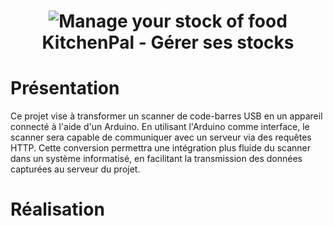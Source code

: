 <h1 align="center">
  <a><img src="https://next.ouranos.ovh/index.php/apps/files_sharing/publicpreview/njMYLHCeeKza3Zb?file=/&fileId=33308&x=1920&y=1080&a=true&etag=6351adead8e45519c4bfffb8c1e3b7d2" alt="Manage your stock of food"></a>
  KitchenPal - Gérer ses stocks
</h1>

# Présentation
Ce projet vise à transformer un scanner de code-barres USB en un appareil connecté à l'aide d'un Arduino. En utilisant l'Arduino comme interface, le scanner sera capable de communiquer avec un serveur via des requêtes HTTP. Cette conversion permettra une intégration plus fluide du scanner dans un système informatisé, en facilitant la transmission des données capturées au serveur du projet.

# Réalisation

